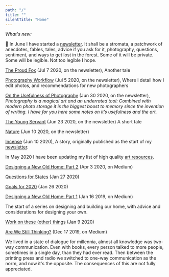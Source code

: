 ```yaml
---
path: "/"
title: ""
silentTitle: "Home"
---
```


*What's new:*

📯 In June I have started a [newsletter](https://simonsarris.substack.com/). It shall be a stromata,  a patchwork of anecdotes, fables, tales, advice if you ask for it, photography, questions, sentiment, and ways to get lost in the forest. Some of it will be private. Some will be legible. Not too legible I hope.

[The Proud Fox](https://simonsarris.substack.com/p/the-proud-fox) (Jul 7 2020, on the newsletter), Another tale

[Photography Workflow](https://simonsarris.substack.com/p/photography-workflow) (Jul 5 2020, on the newsletter), Where I detail how I edit photos, and recommendations for new photographers

[On the Usefulness of Photography](https://simonsarris.substack.com/p/on-the-usefulness-of-photography) (Jun 30 2020, on the newsletter), *Photography is a magical art and an underrated tool: Combined with modern photo storage it is the biggest boost to memory since the invention of writing. I have for you here some notes on it’s usefulness and the art.*

[The Young Servant](https://simonsarris.substack.com/p/the-young-servant) (Jun 23 2020, on the newsletter) A short tale

[Nature](https://simonsarris.substack.com/p/nature) (Jun 10 2020, on the newsletter)

[Incense](/story/incense) (Jun 10 2020), A story, originally published as the start of my [newsletter](https://simonsarris.substack.com/p/dear-friends).

In May 2020 I have been updating my list of high quality [art resources](/art-collections).

[Designing a New Old Home: Part 2](https://medium.com/@simon.sarris/designing-a-new-old-home-part-2-2a5ea1a1b2b3) (Apr 3 2020, on Medium)

[Questions for States](/questions-for-states) (Jan 27 2020)

[Goals for 2020](/goals2020) (Jan 26 2020)

[Designing a New Old Home: Part 1](https://medium.com/@simon.sarris/designing-a-new-old-home-part-1-cf298b58ed41) (Jan 16 2019, on Medium)

The start of a series on designing and building our home, with advice and considerations for designing your own.

[Work on these (other) things](/work-on) (Jan 9 2020)

[Are We Still Thinking?](https://medium.com/@simon.sarris/are-we-still-thinking-795bd9f4a658) (Dec 17 2019, on Medium)

We lived in a state of dialogue for millennia, almost all knowledge was two-way communication.
Even with books, every person talked to more people, sometimes in a single day, than they had ever read.
Then between the printing press and radio we switched to one-way communication as the norm,
and now it's the opposite. The consequences of this are not fully appreciated.



